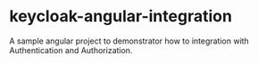 # keycloak-angular-integration
A sample angular project to demonstrator how to integration with Authentication and Authorization.
